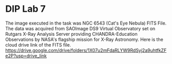 # DIP Lab 7
The image executed in the task was NGC 6543 (Cat's Eye Nebula) FITS File. The data was acquired from SAOImage DS9 Virtual Observatory set on Rutgars X-Ray Analysis Server providing CHANDRA-Education Observations by NASA's flagship mission for X-Ray Astronomy. Here is the cloud drive link of the FITS file.
https://drive.google.com/drive/folders/1X07u2mFdaRLYW9RdSyj2a9uhtfkZFe2P?usp=drive_link
